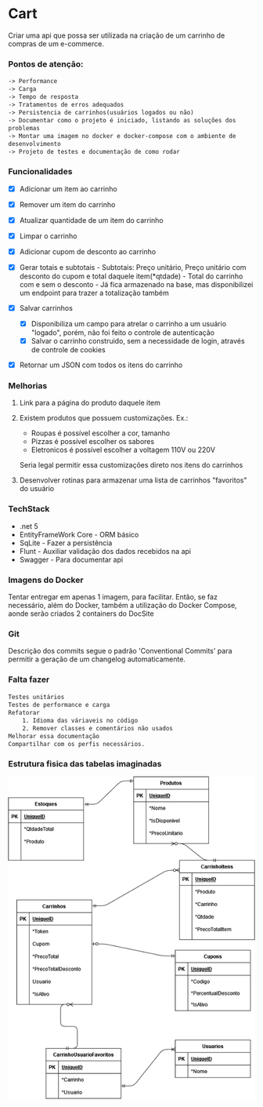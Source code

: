 # Cart

Criar uma api que possa ser utilizada na criação de um carrinho de compras de um e-commerce.

### Pontos de atenção:
    -> Performance
    -> Carga
    -> Tempo de resposta
    -> Tratamentos de erros adequados
    -> Persistencia de carrinhos(usuários logados ou não)  
    -> Documentar como o projeto é iniciado, listando as soluções dos problemas
    -> Montar uma imagem no docker e docker-compose com o ambiente de desenvolvimento
    -> Projeto de testes e documentação de como rodar

### Funcionalidades
- [x] Adicionar um item ao carrinho
- [x] Remover um item do carrinho
- [x] Atualizar quantidade de um item do carrinho
- [x] Limpar o carrinho
- [x] Adicionar cupom de desconto ao carrinho       
- [x] Gerar totais e subtotais
        - Subtotais: Preço unitário, Preço unitário com desconto do cupom e total daquele item(*qtdade)
        - Total do carrinho com e sem o desconto - Já fica armazenado na base, mas disponibilizei um endpoint para trazer a totalização também
- [x] Salvar carrinhos 
    - [x] Disponibiliza um campo para atrelar o carrinho a um usuário "logado", porém, não foi feito o controle de autenticação
    - [x] Salvar o carrinho construido, sem a necessidade de login, através de controle de cookies
- [x] Retornar um JSON com todos os itens do carrinho


### Melhorias
1. Link para a página do produto daquele item
2. Existem produtos que possuem customizações. Ex.: 
    - Roupas é possível escolher a cor, tamanho
    - Pizzas é possível escolher os sabores
    - Eletronicos é possível escolher a voltagem 110V ou 220V
    
    Seria legal permitir essa customizações direto nos itens do carrinhos
3. Desenvolver rotinas para armazenar uma lista de carrinhos "favoritos" do usuário

### TechStack
- .net 5 
- EntityFrameWork Core - ORM básico
- SqLite - Fazer a persistência 
- Flunt - Auxiliar validação dos dados recebidos na api
- Swagger - Para documentar api

### Imagens do Docker
Tentar entregar em apenas 1 imagem, para facilitar. 
Então, se faz necessário, além do Docker, também a utilização do Docker Compose, aonde serão criados 2 containers do DocSite

### Git
Descrição dos commits segue o padrão 'Conventional Commits' para permitir a geração de um changelog automaticamente.

### Falta fazer    
    Testes unitários
    Testes de performance e carga
    Refatorar 
        1. Idioma das váriaveis no código
        2. Remover classes e comentários não usados
    Melhorar essa documentação
    Compartilhar com os perfis necessários. 

### Estrutura fisica das tabelas imaginadas
![Tabelas](https://github.com/andersonr/Cart/blob/main/Diagrama%20visual.png)
